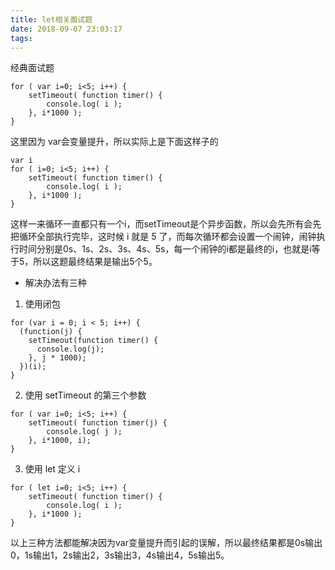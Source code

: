 ```yaml
---
title: let相关面试题
date: 2018-09-07 23:03:17
tags:
---
```

经典面试题
```
for ( var i=0; i<5; i++) {
	setTimeout( function timer() {
		console.log( i );
	}, i*1000 );
}
```
这里因为 var会变量提升，所以实际上是下面这样子的
```
var i
for ( i=0; i<5; i++) {
	setTimeout( function timer() {
		console.log( i );
	}, i*1000 );
}
```
这样一来循环一直都只有一个i，而setTimeout是个异步函数，所以会先所有会先把循环全部执行完毕，这时候 i 就是 5 了，而每次循环都会设置一个闹钟，闹钟执行时间分别是0s、1s、2s、3s、4s、5s，每一个闹钟的i都是最终的i，也就是i等于5，所以这题最终结果是输出5个5。
- 解决办法有三种
1. 使用闭包
```
for (var i = 0; i < 5; i++) {
  (function(j) {
    setTimeout(function timer() {
      console.log(j);
    }, j * 1000);
  })(i);
}
````
2. 使用 setTimeout 的第三个参数
```
for ( var i=0; i<5; i++) {
	setTimeout( function timer(j) {
		console.log( j );
	}, i*1000, i);
}
```
3. 使用 let 定义 i 
```
for ( let i=0; i<5; i++) {
	setTimeout( function timer() {
		console.log( i );
	}, i*1000 );
}
```
以上三种方法都能解决因为var变量提升而引起的误解，所以最终结果都是0s输出0，1s输出1，2s输出2，3s输出3，4s输出4，5s输出5。
